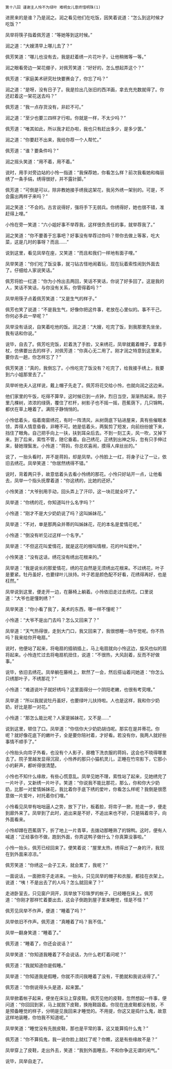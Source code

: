     第十八回 谨谢主人怜不为绿叶 难明女儿意终惜明珠(1) 

   进房来的是谁？乃是润之。润之看见他们在吃饭，因笑着说道：“怎么到这时候才吃饭？”

   凤举将筷子指着佩芳道：“等她等到这时候。”

   润之道：“大嫂清早上哪儿去了？”

   佩芳笑道：“哪儿也没有去，我是赶着绣一片花叶子，让他稍微等一等。”

   润之眼看旁边一架花绷子，对佩芳笑道：“好好的，怎么想起弄这个？”

   佩芳道：“家庭美术研究社快要赛会了，你忘了吗？”

   润之道：“是呀，没有日子了。我是捡出几张旧的西洋画，拿去充充数就得了。你还赶着这一架花送去吗？”

   佩芳道：“我一点存货没有，非赶不可。”

   润之道：“至少也要三四样才行啦。你就是一样，不太少吗？”

   佩芳道：“唯其如此，所以我才赶办啦，我也只有赶出多少，是多少罢。”

   润之道：“你要赶不出来，我给你荐一个人帮忙。”

   佩芳道：“谁？要条件吗？”

   润之摇头笑道：“用不着，用不着。”

   说时，用手对旁边站的小怜一指道：“我保荐她，你看怎么样？前次我看她和梅丽绣了一条手绢，绣得很好，并不露针脚。”

   佩芳道：“可倒是可以，除非教她接手绣我这架花，我另外绣一架别的。可是，不会露出两样子来吗？”

   润之笑道：“不会的。古言说得好，强将手下无弱兵。你绣得好，她也很不错，准赶得上哩。”

   小怜在旁一笑道：“六小姐好事不举荐我，这样很负责任的事，就举荐我了。”

   润之笑道：“你不要善于忘事吧？好事没有举荐过你吗？带你去做上等客，吃大菜，这是几时的事呀？而且……”

   说到这里，看见凤举在座，又笑道：“而且和我们一样地有面子哩。”

   凤举笑道：“你们吃了饭没事，就刁钻古怪地闹着玩，现在玩着索性闹到外面去了。仔细给人家说笑话。”

   佩芳将脸一红道：“你为小怜出去两回，笑话不笑话，你说了好多回了。这是我的人，笑话不笑话，与你没有关系，你管得着吗？”

   凤举用筷子点着佩芳笑道：“又是生气的样子。”

   佩芳也笑了说道：“不是我生气，好像你把这件事，老放在心里似的。事不干己，你何必多此一举呢？”

   凤举没有话说，自笑着吃他的饭。润之道：“大嫂，吃完了饭，到我那里先坐坐，我有话和你说。”

   说毕，自去了。佩芳吃完饭，赶着洗了手脸，又来绣花，凤举就戴着帽子，拿着手杖，仿佛要出去的样子，对佩芳道：“你真心无二用了。刚才润之特意到这里来，要你去一趟，你怎样忘了？”

   佩芳笑道：“真的，我倒忘了。小怜吃完了饭没有？吃完了，给我接手绣上，我要到六小姐那里去了。”

   凤举听他夫人这样说，戴上帽子先走了。佩芳将花交给小怜，也就向润之这边来。

   他们家里的午饭，吃得不算早，这时候已到一点钟，烈日当空，渐渐热起来。院子里几棵树，浓浓的绿荫，覆住了栏杆，树影子也不摇一摇，芭蕉荫下，几只锦鸭，都伏在草上睡着了。满院子静悄悄的。

   小怜低着头，临着南窗绣花，有时一阵清风，从树荫底下钻进屋来，真有些催眠本领，弄得人情意昏昏，非睡不可。她是低着头，两鬓剪了短发，向前纷纷披下来，挡住了眼角。自己把手向上一扶，扶到耳朵后去。不到一刻工夫，风一吹，又掉下来。到了后来，索性不管，随它垂着。自己绣花，正绣到出神之际，忽有只手伸过来，替她理鬓发。小怜道：“蒋妈，你总欢喜闹，摸得人痒丝丝的。”

   说了，一抬头看时，并不是蒋妈，却是凤举。小怜脸上一红，将身子让了一让，依旧去绣花。凤举笑道：“你居然绣得不错。”

   说时，背着两只手，故意低着头去看小怜绣的那花。小怜只好站开一点，让他看去，凤举一个指头抚摩着道：“你这绣的，比她的还好。”

   小怜笑道：“大爷别用手动，回头弄上了汗印，这一块花就全坏了。”

   凤举道：“你绣的花，你知道叫什么名字吗？”

   小怜道：“刚才不是大少奶奶说了吗？这叫姊妹花。”

   凤举道：“不对，单是那两朵并蒂的叫姊妹花，花的本名是爱情花呢。”

   小怜道：“倒没有听见过这样一个名字。”

   凤举道：“不但这花叫爱情花，就是这花的根叫情根，花的叶叫爱叶。”

   小怜笑道：“没有这话，绣花没有绣出花根来的。”

   凤举道：“我是说长的那爱情花，绣的花自然是无须绣出花根来。不过绣花，叶子是要紧。牡丹虽好，也要绿叶儿扶持。叶子若是颜色配不好看，花绣得再好，也是枉然。”

   凤举说到这里，便走开一边，在藤椅上躺着。小怜依旧走过去绣花。口里说道：“大爷也是懂刺绣？”

   凤举笑道：“你小看了我了，美术的东西，哪一样不懂呢？”

   小怜道：“大爷不是出门去吗？怎么又回来了？”

   凤举道：“天气热得很，走到大门口，我又回来了，我很想睡一场午觉呢。你不热吗？我来给你开电扇。”

   说时，他便站了起来，将电扇的插销插上，马上电扇就向小怜这边，旋风也似的扇将起来。小怜连忙过去将电扇机扭住，说道：“不很热，大风刮着，反而不好做事。”

   说毕，依旧去绣花。凤举躺在藤椅上，默然了一会，然后搭讪着问她道：“你怎么只绣那叶子，不绣那花？”

   小怜道：“难道说叶子就好绣吗？这里面得分一个阴阳老嫩，也很有考究哩。”

   凤举道：“所以我就说牡丹虽好，也要绿叶儿扶持啦。人也是这样，我和你少奶奶，好比是那一对花。”

   小怜道：“那怎么能比呢？人家是姊妹花，又不是……”

   说到这里，顿住了口。凤举道：“你信你大少奶奶胡诌呢。那实在是并蒂花。你呢？就好像花底下的嫩叶子，全是要你陪衬着，才好看。若没有你，我两人就好些事情不顺手了。”

   小怜抬头向帘子外看，也没有个人影子，廊檐下洗衣服的蒋妈，这会也不晓得哪里去了。院子里越发显得沉寂，小怜养的那只小猫机灵儿，正睡在竹帘影下，它那小小的鼾声，都听得很清楚。

   小怜也不知什么缘故，有些心慌意乱。凤举见她不理，索性站了起来，见她绣完了一片叶子，又新绣一片叶子。笑道：“你说我不能比那花，那么，你和你大少奶奶，比那一对爱情姊妹花，我比着你手底下绣的爱叶，你看怎么样呢？我倒是很愿意做一片爱叶，衬托着你们哩。”

   小怜看见凤举有咄咄逼人之势，放下了针，板着脸，将帘子一掀，抢走一步，便走到廊外来了。凤举到了此时，追出来是不好，不追出来也不好，只是隔着帘子，向外面看来。

   小怜却蹲在芭蕉荫下，折了地上一片青草，去拨动那睡熟了的锦鸭。这时，便有人喊道：“正经事你不做，跑到外面，你弄这鸭子做什么？你真算没事啦。”

   小怜一抬头，佩芳已经回来了。便笑着说：“屋里太热，绣得出了一身的汗，我现在到外面来凉凉。”

   佩芳笑道：“你绣这一会子工夫，就会累了，我呢？”

   一面说话，一面掀帘子走进来。一抬头，只见凤举的帽子和衣服，都挂在衣架上。说道：“咦！不是出去了的人吗？怎么就回来了？”

   走进卧室去，只见窗户洞开，凤举放下珍珠罗的帐子，已经睡在床上。佩芳道：“你刚才那样忙着要出去，这会子倒跑到屋子里来睡觉，怪是不怪？”

   佩芳见凤举不作声，便道：“睡着了吗？”

   凤举依旧不作声。佩芳道：“真睡着了吗？我不信。”

   凤举一翻身笑道：“睡着了。”

   佩芳道：“睡着了，你还会说话？”

   凤举笑道：“你知道我睡着了不会说话，为什么老盯着问呢？”

   佩芳道：“我就知道你是假睡。”

   凤举道：“你知道我是假睡，你就不须问我睡着了没有，干脆就和我说话得了。”

   佩芳道：“你倒说得头头是道，起来罢。”

   凤举掀着帐子起来，便坐在床沿上穿皮鞋。佩芳见他的皮鞋，忽然想起一件事，便问道：“你回回到家，马上就脱下皮鞋，换拖鞋趿着。你现在连皮鞋都没有脱，不是预备睡觉的样子，分明是见我回来才睡觉的。不用提，你这又是捣什么鬼，故意这样地装睡，你怕我不知道呢。”

   凤举笑道：“睡觉没有先脱皮鞋，那也是平常的事，这又能算捣什么鬼？”

   佩芳道：“你不算捣鬼，我一说你脸上就红了呢？你瞧，这是有些缘故不是？”

   凤举穿上了皮鞋，走出外去，笑道：“我到外面睡去，不和你争这无谓的闲气。”

   说毕，凤举自走了。

